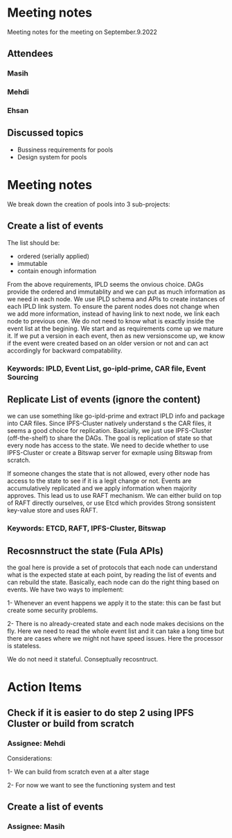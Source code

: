 # Meeting notes

Meeting notes for the meeting on September.9.2022

## Attendees

### Masih
### Mehdi
### Ehsan

## Discussed topics

- Bussiness requirements for pools
- Design system for pools

# Meeting notes

We break down the creation of pools into 3 sub-projects:
## Create a list of events

The list should be: 
- ordered (serially applied)
- immutable
- contain enough information

From the above requirements, IPLD seems the onvious choice. DAGs provide the ordered and immutablity and we can put as much information as we need in each node.
We use IPLD schema and APIs to create instances of each IPLD link system. To ensure the parent nodes does not change when we add more information, instead of having link to next node, we link each node to previous one.
We do not need to know what is exactly inside the event list at the begining. We start and as requirements come up we mature it.
If we put a version in each event, then as new versionscome up, we know if the event were created based on an older version or not and can act accordingly for backward compatability.

### Keywords: IPLD, Event List, go-ipld-prime, CAR file, Event Sourcing

## Replicate List of events (ignore the content)
we can use something like go-ipld-prime and extract IPLD info and package into CAR files. Since IPFS-Cluster natively understand s the CAR files, it seems a good choice for replication.
Bascially, we just use IPFS-Cluster (off-the-shelf) to share the DAGs. The goal is replication of state so that every node has access to the state.
We need to decide whether to use IPFS-Cluster or create a Bitswap server for exmaple using Bitswap from scratch.

If someone changes the state that is not allowed, every other node has access to the state to see if it is a legit change or not. Events are accumulatively replicated and we apply information when majority approves. This lead us to use RAFT mechanism. 
We can either build on top of RAFT directly ourselves, or use Etcd which provides Strong sonsistent key-value store and uses RAFT.

### Keywords: ETCD, RAFT, IPFS-Cluster, Bitswap

## Recosnnstruct the state (Fula APIs)
the goal here is provide a set of protocols that each node can understand what is the expected state at each point, by reading the list of events and can rebuild the state.
Basically, each node can do the right thing based on events. We have two ways to implement:

1- Whenever an event happens we apply it to the state: this can be fast but create some security problems.

2- There is no already-created state and each node makes decisions on the fly. Here we need to read the whole event list and it can take a long time but there are cases where we might not have speed issues. Here the processor is stateless.

We do not need it stateful. Conseptually recosntruct.

# Action Items

## Check if it is easier to do step 2 using IPFS Cluster or build from scratch

### Assignee: Mehdi

Considerations:

1- We can build from scratch even at a alter stage

2- For now we want to see the functioning system and test

## Create a list of events

### Assignee: Masih